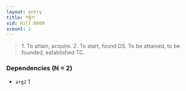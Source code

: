 ```yaml
---
layout: entry
title: བརྙེས་
vid: Hill:0669
vcount: 2
---
```

> 1\. To attain, acquire\. 2\. To start, found DS\. To be attained, to be founded, established TC\.


### Dependencies (N = 2)
* `arg2` 1
